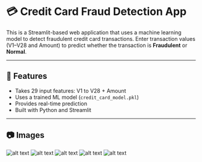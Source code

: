 # 💳 Credit Card Fraud Detection App

This is a Streamlit-based web application that uses a machine learning model to detect fraudulent credit card transactions. Enter transaction values (V1–V28 and Amount) to predict whether the transaction is **Fraudulent** or **Normal**.

---

## 🚀 Features

- Takes 29 input features: V1 to V28 + Amount
- Uses a trained ML model (`credit_card_model.pkl`)
- Provides real-time prediction
- Built with Python and Streamlit

---

## 📷 Images

![alt text](<Screenshots - Streamlit App.PNG>) ![alt text](<Screenshots - Streamlit App 1.PNG>) ![alt text](<Screenshots - Streamlit App 2.PNG>) ![alt text](<Screenshots - Streamlit App 3.PNG>) ![alt text](<Screenshots - Streamlit App 4.PNG>)